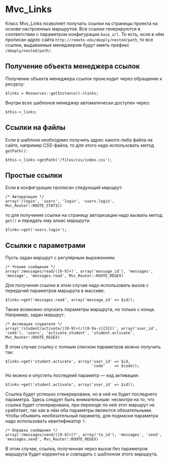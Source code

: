 Mvc_Links
=========

Класс Mvc_Links позволяет получать ссылки на страницы проекта на основе 
настроенных маршрутов. Все ссылки генерируются в соответствии с параметром 
конфигурации `base_url`. То есть, если в нём прописан адрес сайта 
`http://remote-edu/deeply/nested/path`, то все ссылки, выдаваемые 
менеджером будут иметь префикс `/deeply/nested/path/`.

Получение объекта менеджера ссылок
----------------------------------

Получение объекта менеджера ссылок происходит через обращение к ресурсу:
    
    $links = Resources::getInstance()->links;
    
Внутри всех шаблонов менеджер автоматически доступен через:
    
    $this->_links;

Ссылки на файлы
-----------------------

Если в шаблоне необходимо получить адрес какого-либа файла на сайте, например 
CSS-файла, то для этого надо использовать метод `getPath()`:

    $this->_links->getPath('/files/css/index.css');

    
Простые ссылки
--------------

Если в конфигурации прописан следующий маршрут:
    
    /* Авторизация */
    array('/login', 'users', 'login', 'users.login', Mvc_Router::ROUTE_STATIC)
    
то для получения ссылки на страницу авторизации надо вызвать метод `get()` и 
передать ему алиас маршрута:

    $links->get('users.login');
    
Ссылки с параметрами
--------------------

Пусть задан маршрут с регулярным выражением:

    /* Чтение сообщения */
    array('/messages/read/([0-9]+)', array('message_id'), 'messages', 'message', 'messages.read', Mvc_Router::ROUTE_REGEX)       

Для получения ссылки в этом случае надо использовать вызов с передачей 
параметров маршрута в массиве:
    
    $links->get('messages.read', array('message_id' => $id));
                                          
Также возможно опускать параметры маршрута, но только с конца. Например, задан 
маршрут:

    /* Активация слушателя */
    array('/student/activate/([0-9]+)/([0-9a-z]{32})', array('user_id', 'code'), 'users', 'activate_student', 'student.activate', Mvc_Router::ROUTE_REGEX)
    
В этом случае ссылку с полным списком параметров можно получить так:
    
    $links->get('student.activate', array('user_id' => $id,
                                          'code'    => $code));
                                          
Но можно и опустить последний параметр — код активации:
                                          
    $links->get('student.activate', array('user_id' => $id));
    
Ссылка будет успешно сгенерирована, но в ней не будет последнего параметра. 
Здесь следует быть внимательным: несмотря на то, что ссылка будет сгенерирована, 
при переходе по ней этот маршрут не сработает, так как в нём оба параметры 
являются обязательными. Чтобы объявить необязательный параметр, для подмаски 
параметра надо использовать квантификатор `?`:
    
    /* Оправка сообщения */
    array('/messages/send/([0-9]+)?', array('to_id'), 'messages', 'send', 'messages.send', Mvc_Router::ROUTE_REGEX)
    
В этом случае, ссылка, полученная через вызов без параметров маршрута будет 
корректна и совпадать с шаблоном этого маршрута.